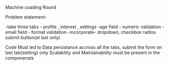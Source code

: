 Machine coading Round

Problem statement-

-take three tabs - profile , interest , settings
-age field - numeric validation
-email field - format validation
-incorporate- dropdown, checkbox radios submit button(at last only)

Code Must led to Data persistance accross all the tabs, submit the form on last tab(setting) only
Scalability and Maintainability must be present in the componensts  

